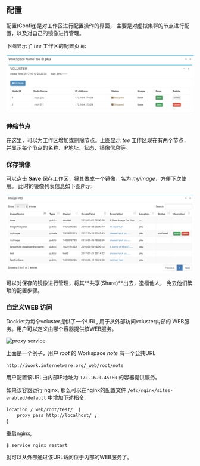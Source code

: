## 配置 ##

配置(Config)是对工作区进行配置操作的界面，
主要是对虚拟集群的节点进行配置，以及对自己的镜像进行管理。

下图显示了 *tee* 工作区的配置页面:

<img src="../images/config-workspace.png" width="600" alt="workspace
config">

### 伸缩节点

在这里，可以为工作区增加或删除节点。上图显示 *tee* 工作区现在有两个节点，
并显示每个节点的名称、IP地址、状态、镜像信息等。

### 保存镜像

可以点击 **Save** 保存工作区，将其做成一个镜像，名为 *myimage*，方便下次使用。
此时的镜像列表信息如下图所示:

<img src="../images/config-image.png" width="700" alt="image config">

可以对保存的镜像进行管理，将其**共享(Share)**出去，造福他人，
免去他们繁琐的配置步骤。

### 自定义WEB 访问

Docklet为每个vcluster提供了一个URL, 用于从外部访问vcluster内部的
WEB服务。用户可以定义由哪个容器提供该WEB服务。

<img src="../images/config-proxy.png" alt="proxy service">

上面是一个例子，用户 *root* 的 Workspace *note* 有一个公共URL

`http://iwork.internetware.org/_web/root/note`

用户配置该URL由内部IP地址为 `172.16.0.45:80` 的容器提供服务。

如果该容器运行 nginx, 那么可以在nginx的配置文件
`/etc/nginx/sites-enabled/default` 中增加下述指令:

```
location /_web/root/test/  {
    proxy_pass http://localhost/ ;
}
```

重启nginx, 

```
$ service nginx restart
```

就可以从外部通过该URL访问位于内部的WEB服务了。

